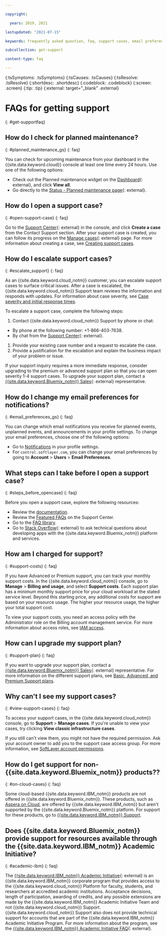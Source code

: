 ```yaml
---

copyright:

  years: 2019, 2021

lastupdated: "2021-07-15"

keywords: frequently asked question, faq, support cases, email preferences, access for cases, support faq 

subcollection: get-support 

content-type: faq

---
```



{:tsSymptoms: .tsSymptoms}
{:tsCauses: .tsCauses}
{:tsResolve: .tsResolve}
{:shortdesc: .shortdesc}
{:codeblock: .codeblock}
{:screen: .screen}
{:tip: .tip}
{:external: target="_blank" .external}

# FAQs for getting support
{: #get-supportfaq}

## How do I check for planned maintenance?
{: #planned_maintenance_gs}
{: faq}

You can check for upcoming maintenance from your dashboard in the {{site.data.keyword.cloud}} console at least one time every 24 hours. Use one of the following options: 

* Check out the Planned maintenance widget on the [Dashboard](https://{DomainName}){: external}, and click **View all**.
* Go directly to the [Status - Planned maintenance page](https://{DomainName}/status?selected=maintenance){: external}.


## How do I open a support case?
{: #open-support-case}
{: faq}

Go to the [Support Center](https://{DomainName}/unifiedsupport/supportcenter){: external} in the console, and click **Create a case** from the Contact Support section. After your support case is created, you can follow its progress on the [Manage cases](https://{DomainName}/unifiedsupport/cases/manage){: external} page. For more information about creating a case, see [Creating support cases](https://{DomainName}/docs/get-support?topic=get-support-open-case).



## How do I escalate support cases? 
{: #escalate_support}
{: faq}

As an {{site.data.keyword.cloud_notm}} customer, you can escalate support cases to surface critical issues. After a case is escalated, the {{site.data.keyword.cloud_notm}} Support team reviews the information and responds with updates. For information about case severity, see [Case severity and initial response times](/docs/get-support?topic=get-support-support-case-severity).

To escalate a support case, complete the following steps: 
1. Contact {{site.data.keyword.cloud_notm}} Support by phone or chat:
  * By phone at the following number: +1-866-403-7638.
  * By chat from the [Support Center](https://{DomainName}/unifiedsupport/supportcenter){: external}. 
1. Provide your existing case number and a request to escalate the case. 
1. Provide a justification for the escalation and explain the business impact of your problem or issue. 

If your support inquiry requires a more immediate response, consider upgrading to the premium or advanced support plan so that you can open severity 1-4 support cases. To upgrade your support plan, contact a [{{site.data.keyword.Bluemix_notm}} Sales](https://{DomainName}//catalog?contactmodule){: external} representative.

## How do I change my email preferences for notifications? 
{: #email_preferences_gs}
{: faq}

You can change which email notifications you receive for planned events, unplanned events, and announcements in your profile settings. To change your email preferences, choose one of the following options: 

* Go to [Notifications](https://{DomainName}/user/notifications) in your profile settings.
* For `control.softlayer.com`, you can change your email preferences by going to **Account** > **Users** > **Email Preferences**. 


## What steps can I take before I open a support case? 
{: #steps_before_opencase}
{: faq}

Before you open a support case, explore the following resources: 

- Review the [documentation](https://{DomainName}/docs). 
- Review the [Featured FAQs](https://{DomainName}/unifiedsupport/supportcenter) on the Support Center. 
- Go to the [FAQ library](https://{DomainName}/docs/faqs). 
- Go to [Stack Overflow](https://stackoverflow.com/questions/tagged/ibm-cloud){: external} to ask technical questions about developing apps with the {{site.data.keyword.Bluemix_notm}} platform and services.


## How am I charged for support? 
{: #support-costs}
{: faq}

If you have Advanced or Premium support, you can track your monthly support costs. In the {{site.data.keyword.cloud_notm}} console, go to **Manage** > **Billing and usage**, and select **Support costs**. Each support plan has a minimum monthly support price for your cloud workload at the stated service level. Beyond this starting price, any additional costs for support are based on your resource usage. The higher your resource usage, the higher your total support cost. 

To view your support costs, you need an access policy with the Administrator role on the Billing account management service. For more information about access roles, see [IAM access](/docs/account?topic=account-userroles).


## How can I upgrade my support plan? 
{: #support-plan}
{: faq}

If you want to upgrade your support plan, contact a [{{site.data.keyword.Bluemix_notm}} Sales](https://{DomainName}//catalog?contactmodule){: external} representative. For more information on the different support plans, see [Basic, Advanced, and Premium Support plans](/docs/get-support?topic=get-support-support-plans).


## Why can't I see my support cases? 
{: #view-support-cases}
{: faq}

To access your support cases, in the {{site.data.keyword.cloud_notm}} console, go to **Support** > **Manage cases**. If you're unable to view your cases, try clicking **View classic infrastructure cases**. 

If you still can't view them, you might not have the required permission. Ask your account owner to add you to the support case access group. For more information, see [SoftLayer account permissions](/docs/account?topic=account-migrated_permissions). 


## How do I get support for non-{{site.data.keyword.Bluemix_notm}} products??
{: #on-cloud-cases}
{: faq}

Some cloud-based {{site.data.keyword.IBM_notm}} products are not offered in {{site.data.keyword.Bluemix_notm}}. These products, such as [Aspera on Cloud](https://www.ibm.com/cloud/aspera), are offered by {{site.data.keyword.IBM_notm}} but aren't supported by the {{site.data.keyword.Bluemix_notm}} platform. For support for these products, go to [{{site.data.keyword.IBM_notm}} Support](https://www.ibm.com/support/home/).

## Does {{site.data.keyword.Bluemix_notm}} provide support for resources available through the {{site.data.keyword.IBM_notm}} Academic Initiative?
{: #academic-ibm}
{: faq}

The [{{site.data.keyword.IBM_notm}} Academic Initiative](https://www.ibm.com/academic/home){: external} is an {{site.data.keyword.IBM_notm}} corporate program that provides access to the {{site.data.keyword.cloud_notm}} Platform for faculty, students, and researchers at accredited academic institutions. Acceptance decisions, length of participation, awarding of credits, and any possible extensions are made by the {{site.data.keyword.IBM_notm}} Academic Initiative Team and not {{site.data.keyword.cloud_notm}} Support. {{site.data.keyword.cloud_notm}} Support also does not provide technical support for accounts that are part of the {{site.data.keyword.IBM_notm}} Academic Initiative Program. For more information about the program, see the [{{site.data.keyword.IBM_notm}} Academic Initiative FAQ](https://www.ibm.com/academic/faqs/faqs){: external}.